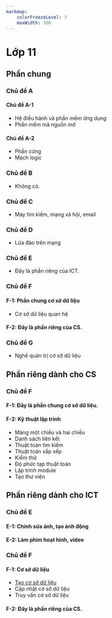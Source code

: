 ```yaml
---
markmap:
    colorFreezeLevel: 3
    maxWidth: 300
---
```


# Lớp 11

## Phần chung

### Chủ đề A

#### Chủ đề A-1

- Hệ điều hành và phần mềm ứng dụng
- Phần mềm mã nguồn mở

#### Chủ đề A-2

- Phần cứng
- Mạch logic

### Chủ đề B

- Không có.

### Chủ đề C

- Máy tìm kiếm, mạng xã hội, email

### Chủ đề D

- Lừa đảo trên mạng

### Chủ đề E

- Đây là phần riêng của ICT.

### Chủ đề F

#### F-1: Phần chung cơ sở dữ liệu

- Cơ sở dữ liệu quan hệ

#### F-2: Đây là phần riêng của CS.

### Chủ đề G

- Nghề quản trị cơ sở dữ liệu

## Phần riêng dành cho CS

### Chủ đề F

#### F-1: Đây là phần chung cơ sở dữ liệu.

#### F-2: Kỹ thuật lập trình

- Mảng một chiều và hai chiều
- Danh sách liên kết
- Thuật toán tìm kiếm
- Thuật toán sắp xếp
- Kiểm thử
- Độ phức tạp thuật toán
- Lập trình module
- Tạo thư viện

## Phần riêng dành cho ICT

### Chủ đề E

#### E-1: Chỉnh sửa ảnh, tạo ảnh động

#### E-2: Làm phim hoạt hình, video

### Chủ đề F

#### F-1: Cơ sở dữ liệu

- <a href="../../grade-11/topic-F1/create-a-table-in-postgresql" target="_blank">Tạo cơ sở dữ liệu</a>
- Cập nhật cơ sở dữ liệu
- Truy vấn cơ sở dữ liệu

#### F-2: Đây là phần riêng của CS.